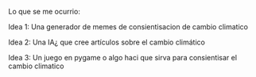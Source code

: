   Lo que se me ocurrio:

Idea 1: Una generador de memes de consientisacion de cambio climatico

Idea 2: Una IA¿ que cree artículos sobre el cambio climático

Idea 3: Un juego en pygame o algo haci que sirva para consientisar el cambio climatico

